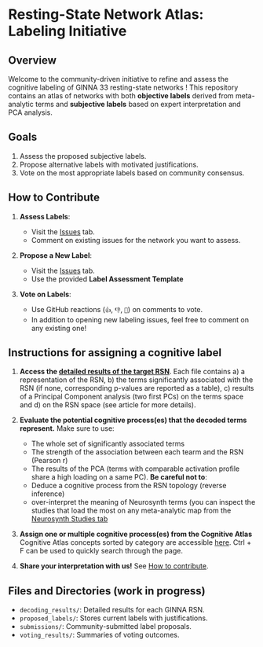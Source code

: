 # Resting-State Network Atlas: Labeling Initiative

## Overview
Welcome to the community-driven initiative to refine and assess the cognitive labeling of GINNA 33 resting-state networks ! This repository contains an atlas of networks with both **objective labels** derived from meta-analytic terms and **subjective labels** based on expert interpretation and PCA analysis.

## Goals
1. Assess the proposed subjective labels.
2. Propose alternative labels with motivated justifications.
3. Vote on the most appropriate labels based on community consensus.

## How to Contribute
1. **Assess Labels**:
   - Visit the [Issues](../../../issues) tab.
   - Comment on existing issues for the network you want to assess.

2. **Propose a New Label**:
   - Visit the [Issues](../../../issues) tab.
   - Use the provided **Label Assessment Template**

3. **Vote on Labels**:
   - Use GitHub reactions (`👍`, `👎`, `🧐`) on comments to vote.
   - In addition to opening new labeling issues, feel free to comment on any existing one!

## Instructions for assigning a cognitive label
   1. **Access the [detailed results of the target RSN](/decoding_results)**. Each file contains a) a representation of the RSN, b) the terms significantly associated with the RSN (if none, corresponding p-values are reported as a table), c) results of a Principal Component analysis (two first PCs) on the terms space and d) on the RSN space (see article for more details).

   2. **Evaluate the potential cognitive process(es) that the decoded terms represent.**
Make sure to use:
        - The whole set of significantly associated terms
        - The strength of the association between each tearm and the RSN (Pearson r)
        - The results of the PCA (terms with comparable activation profile share a high loading on a same PC).
**Be careful not to**:
         - Deduce a cognitive process from the RSN topology (reverse inference)
         -  over-interpret the meaning of Neurosynth terms (you can inspect the studies that load the most on any meta-analytic map from the [Neurosynth Studies tab](https://www.neurosynth.org/analyses/terms/face)
           
   3. **Assign one or multiple cognitive process(es) from the Cognitive Atlas**
      Cognitive Atlas concepts sorted by category are accessible [here](https://www.cognitiveatlas.org/concepts/categories/all). Ctrl + F can be used to quickly search through the page.

   4. **Share your interpretation with us!** See [How to contribute](##-How-to-Contribute).
      

## Files and Directories (**work in progress**)
- `decoding_results/`: Detailed results for each GINNA RSN.
- `proposed_labels/`: Stores current labels with justifications.
- `submissions/`: Community-submitted label proposals.
- `voting_results/`: Summaries of voting outcomes.
